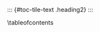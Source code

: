 ::: {#toc-tile-text .heading2}
:::

<!-- 
    Intro slides (1 of 1): Table of contents (TOC).

    TOC is added manually (not using toc: true in YAML header), to add some flexibility:
    - To make the TOC look better on a slide, a space is added before and after it.
    - If the TOC is too long, you can split it to multiple slides or columns by using sections parameter or adding .allowframebreaks class to the toc-tile-text div.
  
  
    Please note that to avoid the blank slide before TOC (occurring if there is even a comment before the first frame), this slide heading is above this comment.
-->

\tableofcontents

<!-- 
\tableofcontents[sections=1-5]  
---
\tableofcontents[sections=6-10] 
-->

